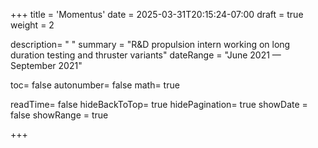 +++
title = 'Momentus'
date = 2025-03-31T20:15:24-07:00
draft = true
weight = 2

description= " "
summary = "R&D propulsion intern working on long duration testing and thruster variants"
dateRange = "June 2021 — September 2021"

toc= false
autonumber= false
math= true

readTime= false
hideBackToTop= true
hidePagination= true
showDate = false
showRange = true

+++
